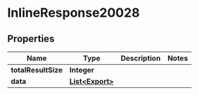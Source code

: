 

# InlineResponse20028

## Properties

Name | Type | Description | Notes
------------ | ------------- | ------------- | -------------
**totalResultSize** | **Integer** |  | 
**data** | [**List&lt;Export&gt;**](Export.md) |  | 



